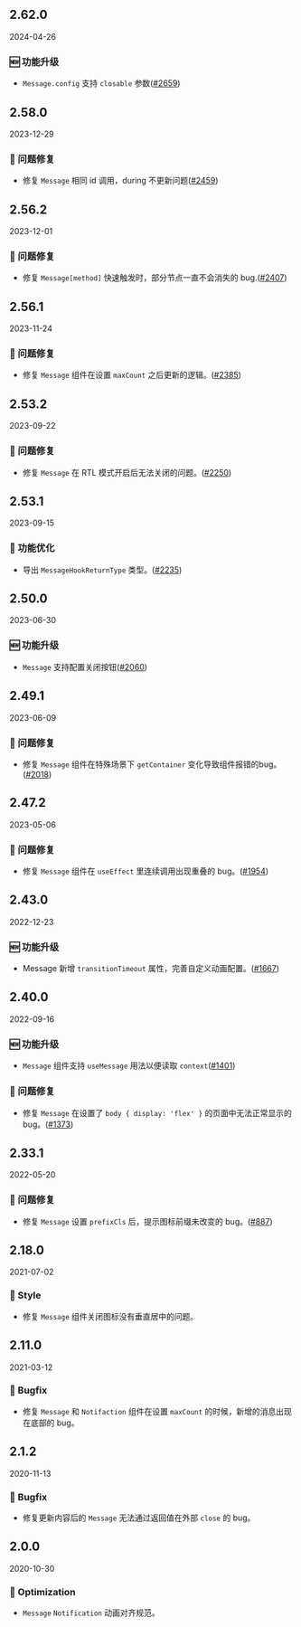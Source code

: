 ## 2.62.0

2024-04-26

### 🆕 功能升级

- `Message.config` 支持 `closable` 参数([#2659](https://github.com/arco-design/arco-design/pull/2659))

## 2.58.0

2023-12-29

### 🐛 问题修复

- 修复 `Message` 相同 id 调用，during 不更新问题([#2459](https://github.com/arco-design/arco-design/pull/2459))

## 2.56.2

2023-12-01

### 🐛 问题修复

- 修复 `Message[method]` 快速触发时，部分节点一直不会消失的 bug.([#2407](https://github.com/arco-design/arco-design/pull/2407))

## 2.56.1

2023-11-24

### 🐛 问题修复

- 修复 `Message` 组件在设置 `maxCount` 之后更新的逻辑。([#2385](https://github.com/arco-design/arco-design/pull/2385))

## 2.53.2

2023-09-22

### 🐛 问题修复

- 修复 `Message` 在 RTL 模式开启后无法关闭的问题。([#2250](https://github.com/arco-design/arco-design/pull/2250))

## 2.53.1

2023-09-15

### 💎 功能优化

- 导出 `MessageHookReturnType` 类型。([#2235](https://github.com/arco-design/arco-design/pull/2235))

## 2.50.0

2023-06-30

### 🆕 功能升级

- `Message` 支持配置关闭按钮([#2060](https://github.com/arco-design/arco-design/pull/2060))

## 2.49.1

2023-06-09

### 🐛 问题修复

- 修复 `Message` 组件在特殊场景下 `getContainer` 变化导致组件报错的bug。([#2018](https://github.com/arco-design/arco-design/pull/2018))

## 2.47.2

2023-05-06

### 🐛 问题修复

- 修复 `Message` 组件在 `useEffect` 里连续调用出现重叠的 bug。([#1954](https://github.com/arco-design/arco-design/pull/1954))

## 2.43.0

2022-12-23

### 🆕 功能升级

- Message 新增 `transitionTimeout` 属性，完善自定义动画配置。([#1667](https://github.com/arco-design/arco-design/pull/1667))

## 2.40.0

2022-09-16

### 🆕 功能升级

- `Message` 组件支持 `useMessage` 用法以便读取 `context`([#1401](https://github.com/arco-design/arco-design/pull/1401))

### 🐛 问题修复

- 修复 `Message` 在设置了 `body { display: 'flex' }` 的页面中无法正常显示的 bug。([#1373](https://github.com/arco-design/arco-design/pull/1373))

## 2.33.1

2022-05-20

### 🐛 问题修复

- 修复 `Message` 设置 `prefixCls` 后，提示图标前缀未改变的 bug。([#887](https://github.com/arco-design/arco-design/pull/887))

## 2.18.0

2021-07-02

### 💅 Style

- 修复 `Message` 组件关闭图标没有垂直居中的问题。



## 2.11.0

2021-03-12

### 🐛 Bugfix

- 修复 `Message` 和 `Notifaction` 组件在设置 `maxCount` 的时候，新增的消息出现在底部的 bug。

## 2.1.2

2020-11-13

### 🐛 Bugfix

- 修复更新内容后的 `Message` 无法通过返回值在外部 `close` 的 bug。



## 2.0.0

2020-10-30

### 💎 Optimization

- `Message` `Notification` 动画对齐规范。

